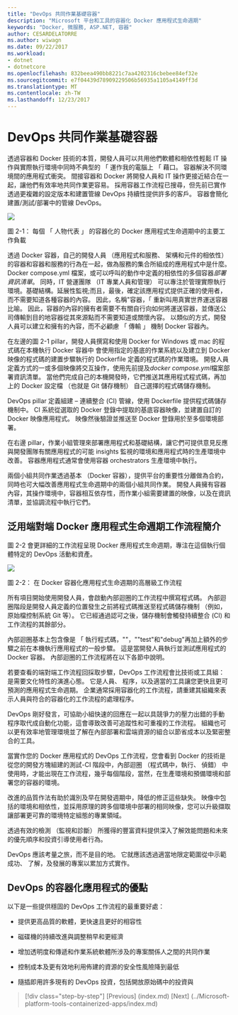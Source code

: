 ```yaml
---
title: "DevOps 共同作業基礎容器"
description: "Microsoft 平台和工具的容器化 Docker 應用程式生命週期"
keywords: "Docker, 微服務, ASP.NET, 容器"
author: CESARDELATORRE
ms.author: wiwagn
ms.date: 09/22/2017
ms.workload:
- dotnet
- dotnetcore
ms.openlocfilehash: 832beea490bb8221c7aa4202316cbebee84ef32e
ms.sourcegitcommit: e7f04439d78909229506b56935a1105a4149ff3d
ms.translationtype: MT
ms.contentlocale: zh-TW
ms.lasthandoff: 12/23/2017
---
```

# <a name="containers-as-the-foundation-for-devops-collaboration"></a>DevOps 共同作業基礎容器

透過容器和 Docker 技術的本質，開發人員可以共用他們軟體和相依性輕鬆 IT 操作與實際執行環境中同時不典型的 「 運作我的電腦上 「 藉口。 容器解決不同環境間的應用程式衝突。 間接容器和 Docker 將開發人員和 IT 操作更接近結合在一起，讓他們有效率地共同作業更容易。 採用容器工作流程已搜尋，但先前已實作透過更複雜的設定版本和建置管線 DevOps 持續性提供許多的客戶。 容器會簡化建置/測試/部署中的管線 DevOps。

![](./media/image1.png)

圖 2-1： 每個 「 人物代表 」 的容器化的 Docker 應用程式生命週期中的主要工作負載

透過 Docker 容器，自己的開發人員 （應用程式和服務、 架構和元件的相依性） 的容器和容器和服務的行為在一起，做為服務的集合所組成的應用程式中是什麼。 Docker compose.yml 檔案，或可以呼叫的動作中定義的相依性的多個容器*部署資訊清單*。 同時，IT 營運團隊 （IT 專業人員和管理） 可以專注於管理實際執行環境。基礎結構。延展性監視;而且，最後，確定該應用程式提供正確的使用者，而不需要知道各種容器的內容。 因此，名稱"容器，「 重新叫用真實世界運送容器比喻。 因此，容器的內容的擁有者需要不有關自行向如何將運送容器，並傳送公司傳輸到目的地容器從其來源點而不需要知道或關懷內容。 以類似的方式，開發人員可以建立和擁有的內容，而不必顧慮 「 傳輸 」 機制 Docker 容器內。

在左邊的圖 2-1 pillar，開發人員撰寫和使用 Docker for Windows 或 mac 的程式碼在本機執行 Docker 容器中 會使用指定的基底的作業系統以及建立到 Docker 映像的程式碼的建置步驟執行的 Dockerfile 定義的程式碼的作業環境。 開發人員定義方式的一或多個映像將交互操作，使用先前提及*docker compose.yml*檔案部署資訊清單。 當他們完成自己的本機開發時，它們推送其應用程式程式碼，再加上的 Docker 設定檔 （也就是 Git 儲存機制） 自己選擇的程式碼儲存機制。

DevOps pillar 定義組建 – 連續整合 (CI) 管線，使用 Dockerfile 提供程式碼儲存機制中。 CI 系統從選取的 Docker 登錄中提取的基底容器映像，並建置自訂的 Docker 映像應用程式。 映像然後驗證並推送至 Docker 登錄用於至多個環境部署。

在右邊 pillar，作業小組管理來部署應用程式和基礎結構，讓它們可提供意見反應與開發團隊有關應用程式的可能 insights 監視的環境和應用程式時的生產環境中改善。 容器應用程式通常會使用容器 orchestrators 生產環境中執行。

兩個小組共同作業透過基本 （Docker 容器），提供平台的重要性分離做為合約，同時也可大幅改善應用程式生命週期中的兩個小組共同作業。 開發人員擁有容器內容，其操作環境中，容器相互依存性，而作業小組需要建置的映像，以及在資訊清單，並協調流程中執行它們。

## <a name="introduction-to-a-generic-end-to-end-docker-application-life-cycle-workflow"></a>泛用端對端 Docker 應用程式生命週期工作流程簡介

圖 2-2 會更詳細的工作流程呈現 Docker 應用程式生命週期，專注在這個執行個體特定的 DevOps 活動和資產。

![](./media/image2.png)

圖 2-2： 在 Docker 容器化應用程式生命週期的高層級工作流程

所有項目開始使用開發人員，會啟動內部迴圈的工作流程中撰寫程式碼。 內部迴圈階段是開發人員定義的位置發生之前將程式碼推送至程式碼儲存機制 （例如，原始檔控制系統 Git 等）。 它已經通過認可之後，儲存機制會觸發持續整合 (CI) 和工作流程的其餘部分。

內部迴圈基本上包含像是 「 執行程式碼，""，""test"和"debug"再加上額外的步驟之前在本機執行應用程式的一般步驟。 這是當開發人員執行並測試應用程式的 Docker 容器。 內部迴圈的工作流程將在以下各節中說明。

若要查看的端對端工作流程回採取步驟，DevOps 工作流程會比技術或工具組： 是需要文化特性的演進心態。 它是人員、 程序，以及適當的工具讓您更快且更可預測的應用程式生命週期。 企業通常採用容器化的工作流程，請重建其組織來表示人員與符合的容器化的工作流程的處理程序。

DevOps 剛好發言，可協助小組快速的回應在一起以具競爭力的壓力出錯的手動程序取代成自動化功能，這會導致改善可追蹤性和可重複的工作流程。 組織也可以更有效率地管理環境並了解在內部部署和雲端資源的組合以節省成本以及緊密整合的工具。

當實作您的 Docker 應用程式的 DevOps 工作流程，您會看到 Docker 的技術是從您的開發方塊組建的測試-CI 階段中，內部迴圈 （程式碼中，執行、 偵錯） 中使用時，才能出現在工作流程，幾乎每個階段，當然，在生產環境和預備環境和部署您的容器的環境。

改進的品質作法有助於識別及早在開發週期中，降低的修正這些缺失。 映像中包括的環境和相依性，並採用原理的跨多個環境中部署的相同映像，您可以升級擷取讓部署更可靠的環境特定組態的專業領域。

透過有效的檢測 （監視和診斷） 所獲得的豐富資料提供深入了解效能問題和未來的優先順序和投資引導使用者行為。

DevOps 應該考量之旅，而不是目的地。 它就應該透過適當地限定範圍從中示範成功、 了解，及發展的專案以累加方式實作。

## <a name="benefits-of-devops-for-containerized-applications"></a>DevOps 的容器化應用程式的優點

以下是一些提供穩固的 DevOps 工作流程的最重要好處：

-   提供更高品質的軟體，更快速且更好的相容性

-   磁碟機的持續改進與調整稍早和更經濟

-   增加透明度和傳遞和作業系統軟體所涉及的專案關係人之間的共同作業

-   控制成本及更有效地利用佈建的資源的安全性風險降到最低

-   隨插即用許多現有的 DevOps 投資，包括開放原始碼中的投資與

>[!div class="step-by-step"]
[Previous] (index.md) [Next] (../Microsoft-platform-tools-containerized-apps/index.md)
